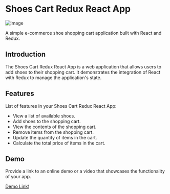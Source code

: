 # Shoes Cart Redux React App

![image](https://github.com/ThanhZung179/shoes-cart-redux-react/assets/124230412/c5536aab-bd4b-4fb6-90f6-9d5f21058d64)


A simple e-commerce shoe shopping cart application built with React and Redux.

## Introduction

The Shoes Cart Redux React App is a web application that allows users to add shoes to their shopping cart. It demonstrates the integration of React with Redux to manage the application's state.

## Features

List of features in your Shoes Cart Redux React App:
- View a list of available shoes.
- Add shoes to the shopping cart.
- View the contents of the shopping cart.
- Remove items from the shopping cart.
- Update the quantity of items in the cart.
- Calculate the total price of items in the cart.

## Demo

Provide a link to an online demo or a video that showcases the functionality of your app.

[Demo Link](https://shoes-cart-redux-react.vercel.app/))

